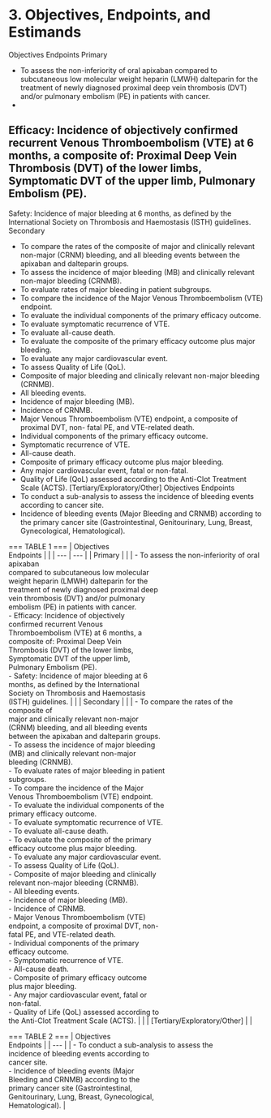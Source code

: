 # 3. Objectives, Endpoints, and Estimands

Objectives
Endpoints
Primary
- To assess the non-inferiority of oral apixaban
compared to subcutaneous low molecular
weight heparin (LMWH) dalteparin for the
treatment of newly diagnosed proximal deep
vein thrombosis (DVT) and/or pulmonary
embolism (PE) in patients with cancer.
-
Efficacy:
Incidence of objectively
confirmed recurrent Venous
Thromboembolism (VTE) at 6 months, a
composite of: Proximal Deep Vein
Thrombosis (DVT) of the lower limbs,
Symptomatic DVT of the upper limb,
Pulmonary Embolism (PE).
-
Safety:
Incidence of major bleeding at 6
months, as defined by the International
Society on Thrombosis and Haemostasis
(ISTH) guidelines.
Secondary
- To compare the rates of the composite of
major and clinically relevant non-major
(CRNM) bleeding, and all bleeding events
between the apixaban and dalteparin groups.
- To assess the incidence of major bleeding
(MB) and clinically relevant non-major
bleeding (CRNMB).
- To evaluate rates of major bleeding in patient
subgroups.
- To compare the incidence of the Major
Venous Thromboembolism (VTE) endpoint.
- To evaluate the individual components of the
primary efficacy outcome.
- To evaluate symptomatic recurrence of VTE.
- To evaluate all-cause death.
- To evaluate the composite of the primary
efficacy outcome plus major bleeding.
- To evaluate any major cardiovascular event.
- To assess Quality of Life (QoL).
- Composite of major bleeding and clinically
relevant non-major bleeding (CRNMB).
- All bleeding events.
- Incidence of major bleeding (MB).
- Incidence of CRNMB.
- Major Venous Thromboembolism (VTE)
endpoint, a composite of proximal DVT, non-
fatal PE, and VTE-related death.
- Individual components of the primary
efficacy outcome.
- Symptomatic recurrence of VTE.
- All-cause death.
- Composite of primary efficacy outcome
plus major bleeding.
- Any major cardiovascular event, fatal or
non-fatal.
- Quality of Life (QoL) assessed according to
the Anti-Clot Treatment Scale (ACTS).
[Tertiary/Exploratory/Other]
Objectives
Endpoints
- To conduct a sub-analysis to assess the
incidence of bleeding events according to
cancer site.
- Incidence of bleeding events (Major
Bleeding and CRNMB) according to the
primary cancer site (Gastrointestinal,
Genitourinary, Lung, Breast, Gynecological,
Hematological).

=== TABLE 1 ===
| Objectives <br> Endpoints |  |
| --- | --- |
| Primary |  |
| - To assess the non-inferiority of oral apixaban <br> compared to subcutaneous low molecular <br> weight heparin (LMWH) dalteparin for the <br> treatment of newly diagnosed proximal deep <br> vein thrombosis (DVT) and/or pulmonary <br> embolism (PE) in patients with cancer. <br> - Efficacy: Incidence of objectively <br> confirmed recurrent Venous <br> Thromboembolism (VTE) at 6 months, a <br> composite of: Proximal Deep Vein <br> Thrombosis (DVT) of the lower limbs, <br> Symptomatic DVT of the upper limb, <br> Pulmonary Embolism (PE). <br> - Safety: Incidence of major bleeding at 6 <br> months, as defined by the International <br> Society on Thrombosis and Haemostasis <br> (ISTH) guidelines. |  |
| Secondary |  |
| - To compare the rates of the composite of <br> major and clinically relevant non-major <br> (CRNM) bleeding, and all bleeding events <br> between the apixaban and dalteparin groups. <br> - To assess the incidence of major bleeding <br> (MB) and clinically relevant non-major <br> bleeding (CRNMB). <br> - To evaluate rates of major bleeding in patient <br> subgroups. <br> - To compare the incidence of the Major <br> Venous Thromboembolism (VTE) endpoint. <br> - To evaluate the individual components of the <br> primary efficacy outcome. <br> - To evaluate symptomatic recurrence of VTE. <br> - To evaluate all-cause death. <br> - To evaluate the composite of the primary <br> efficacy outcome plus major bleeding. <br> - To evaluate any major cardiovascular event. <br> - To assess Quality of Life (QoL). <br> - Composite of major bleeding and clinically <br> relevant non-major bleeding (CRNMB). <br> - All bleeding events. <br> - Incidence of major bleeding (MB). <br> - Incidence of CRNMB. <br> - Major Venous Thromboembolism (VTE) <br> endpoint, a composite of proximal DVT, non- <br> fatal PE, and VTE-related death. <br> - Individual components of the primary <br> efficacy outcome. <br> - Symptomatic recurrence of VTE. <br> - All-cause death. <br> - Composite of primary efficacy outcome <br> plus major bleeding. <br> - Any major cardiovascular event, fatal or <br> non-fatal. <br> - Quality of Life (QoL) assessed according to <br> the Anti-Clot Treatment Scale (ACTS). |  |
| [Tertiary/Exploratory/Other] |  |

=== TABLE 2 ===
| Objectives <br> Endpoints |
| --- |
| - To conduct a sub-analysis to assess the <br> incidence of bleeding events according to <br> cancer site. <br> - Incidence of bleeding events (Major <br> Bleeding and CRNMB) according to the <br> primary cancer site (Gastrointestinal, <br> Genitourinary, Lung, Breast, Gynecological, <br> Hematological). |